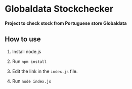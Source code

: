 # Globaldata Stockchecker
#### Project to check stock from Portuguese store Globaldata

## How to use
1. Install node.js

1. Run `npm install`

1. Edit the link in the `index.js` file.

1. Run `node index.js`
